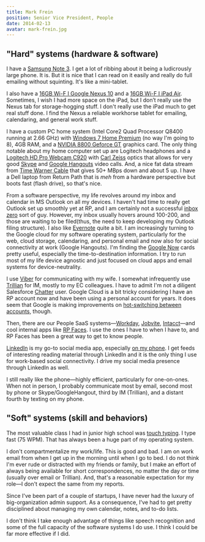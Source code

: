 ```yaml
---
title: Mark Frein
position: Senior Vice President, People
date: 2014-02-13
avatar: mark-frein.jpg
---
```


## "Hard" systems (hardware & software)

I have a [Samsung Note 3](http://www.samsung.com/global/microsite/galaxynote3-gear/). I get a lot of ribbing about it being a ludicrously large phone. It is. But it is nice that I can read on it easily and really do full emailing without squinting. It's like a mini-tablet.

I also have a [16GB Wi-F I Google Nexus 10](http://www.google.com/nexus/10/) and a [16GB Wi-F I iPad Air](https://www.apple.com/ipad-air/). Sometimes, I wish I had more space on the iPad, but I don’t really use the Nexus tab for storage-hogging stuff. I don't really use the iPad much to get real stuff done. I find the Nexus a reliable workhorse tablet for emailing, calendaring, and general work stuff.

I have a custom PC home system (Intel Core2 Quad Processor Q8400 running at 2.66 GHz) with [Windows 7 Home Premium](http://en.wikipedia.org/wiki/Windows_7_editions) (no way I'm going to 8), 4GB RAM, and a [NVIDIA 8800 Geforce GT](http://www.geforce.com/hardware/desktop-gpus/geforce-8800-gt) graphics card. The only thing notable about my home computer set up are Logitech headphones and a [Logitech HD Pro Webcam C920](http://www.logitech.com/en-us/product/hd-pro-webcam-c920) with [Carl Zeiss](http://lenses.zeiss.com/) optics that allows for very good [Skype](http://www.skype.com/) and [Google Hangouts](http://www.google.com/hangouts/) video calls. And, a nice fat data stream from [Time Warner Cable](http://www.timewarnercable.com/) that gives 50+ MBps down and about 5 up. I have a Dell laptop from Return Path that is *meh* from a hardware perspective but boots fast (flash drive), so that's nice.

From a software perspective, my life revolves around my inbox and calendar in MS Outlook on all my devices. I haven't had time to really get Outlook set up smoothly yet at RP, and I am certainly not a successful [inbox zero](http://inboxzero.com/) sort of guy. However, my inbox usually hovers around 100-200, and those are waiting to be filed(thus, the need to keep developing my Outlook filing structure). I also like [Evernote](http://evernote.com/) quite a bit. I am increasingly turning to the Google cloud for my software operating system, particularly for the web, cloud storage, calendaring, and personal email and now also for social connectivity at work (Google Hangouts). I'm finding the [Google Now](http://www.google.com/landing/now/) cards pretty useful, especially the time-to-destination information. I try to run most of my life device agnostic and just focused on cloud apps and email systems for device-neutrality.

I use [Viber](http://www.viber.com/) for communicating with my wife. I somewhat infrequently use [Trillian](https://www.trillian.im/) for IM, mostly to my EC colleagues. I have to admit I'm not a diligent Salesforce [Chatter](https://www.salesforce.com/chatter/) user. Google Cloud is a bit tricky considering I have an RP account now and have been using a personal account for years. It does seem that Google is making improvements on [hot-switching between accounts](https://support.google.com/accounts/answer/1721977), though.

Then, there are our People SaaS systems—[Workday](http://www.workday.com/), [Jobvite](http://recruiting.jobvite.com/), [Intacct](http://intacct.com/)—and cool internal apps like [RP Faces](http://rpfaces.returnpath.net/). I use the ones I have to when I have to, and RP Faces has been a great way to get to know people.

[LinkedIn](https://www.linkedin.com/) is my go-to social media app, especially [on my phone](https://play.google.com/store/apps/details?id=com.linkedin.android). I get feeds of interesting reading material through LinkedIn and it is the only thing I use for work-based social connectivity. I drive my social media presence through LinkedIn as well.

I still really like the phone—highly efficient, particularly for one-on-ones. When not in person, I probably communicate most by email, second most by phone or Skype/GoogleHangout, third by IM (Trillian), and a distant fourth by texting on my phone.

## "Soft" systems (skill and behaviors)

The most valuable class I had in junior high school was [touch typing](http://en.wikipedia.org/wiki/Touch_typing). I type fast (75 WPM). That has always been a huge part of my operating system.

I don't compartmentalize my work/life. This is good and bad. I am on work email from when I get up in the morning until when I go to bed. I do not think I'm ever rude or distracted with my friends or family, but I make an effort of always being available for short correspondences, no matter the day or time (usually over email or Trillian). And, that's a reasonable expectation for my role—I don't expect the same from my reports.

Since I've been part of a couple of startups, I have never had the luxury of big-organization admin support. As a consequence, I've had to get pretty disciplined about managing my own calendar, notes, and to-do lists.

I don't think I take enough advantage of things like speech recognition and some of the full capacity of the software systems I do use. I think I could be far more effective if I did.